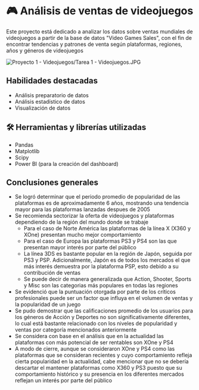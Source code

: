 # 🎮 Análisis de ventas de videojuegos
Este proyecto está dedicado a analizar los datos sobre ventas mundiales de videojuegos a partir de la base de datos "Video Games Sales", con el fin de encontrar tendencias y patrones de venta según plataformas, regiones, años y géneros de videojuegos

![Proyecto 1 - Videojuegos/Tarea 1 - Videojuegos.JPG](https://github.com/justonenicolas/Games-Analysis/blob/main/Proyecto%201%20-%20Videojuegos/Tarea%201%20-%20Videojuegos.JPG)

## Habilidades destacadas
* Análisis preparatorio de datos
* Análisis estadístico de datos
* Visualización de datos

## 🛠️ Herramientas y librerías utilizadas
* Pandas
* Matplotlib
* Scipy
* Power BI (para la creación del dashboard)

## Conclusiones generales
* Se logró determinar que el periodo promedio de popularidad de las plataformas es de aproximadamente 6 años, mostrando una tendencia mayor para las plataformas lanzadas despues de 2005
* Se recomienda sectorizar la oferta de videojuegos y plataformas dependiendo de la región del mundo donde se trabaje
   * Para el caso de Norte América las plataformas de la línea X (X360 y XOne) presentan mucho mejor comportamiento
   * Para el caso de Europa las plataformas PS3 y PS4 son las que presentan mayor interés por parte del público
   * La línea 3DS es bastante popular en la región de Japón, seguida por PS3 y PSP. Adicionalmente, Japón es de todos los mercados el que más interés demuestra por la plataforma PSP, esto debido a su contribución de ventas
   * Se puede decir de manera generalizada que Action, Shooter, Sports y Misc son las categorias más populares en todas las regiones
* Se evidenció que la puntuación otorgada por parte de los críticos profesionales puede ser un factor que influya en el volumen de ventas y la popularidad de un juego
* Se pudo demostrar que las calificaciones promedio de los usuarios para los géneros de Acción y Deportes no son significativamente diferentes, lo cual está bastante relacionado con los niveles de popularidad y ventas por categoría mencionados anteriormente
* Se considera con base en el análisis que en la actualidad las plataformas con más potencial de ser rentables son XOne y PS4
* A modo de cierre, aunque se consideraron XOne y PS4 como las plataformas que se consideran recientes y cuyo comportamiento refleja cierta popularidad en la actualidad, cabe mencionar que no se debería descartar el mantener plataformas como X360 y PS3 puesto que su comportamiento histórico y su presencia en los diferentes mercados reflejan un interés por parte del público
